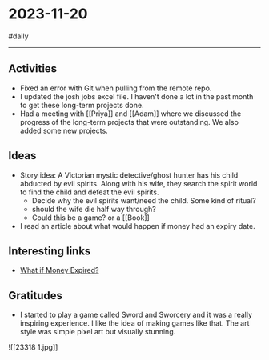 # 2023-11-20

#daily

---

## Activities

- Fixed an error with Git when pulling from the remote repo.
- I updated the josh jobs excel file. I haven't done a lot in the past month to get these long-term projects done. 
- Had a meeting with [[Priya]] and [[Adam]] where we discussed the progress of the long-term projects that were outstanding. We also added some new projects. 

## Ideas

- Story idea: A Victorian mystic detective/ghost hunter has his child abducted by evil spirits. Along with his wife, they search the spirit world to find the child and defeat the evil spirits. 
	- Decide why the evil spirits want/need the child. Some kind of ritual?
	- should the wife die half way through?
	- Could this be a game? or a [[Book]]
- I read an article about what would happen if money had an expiry date.


## Interesting links

- [What if Money Expired?](https://www.noemamag.com/what-if-money-expired/)

## Gratitudes

- I started to play a game called Sword and Sworcery and it was a really inspiring experience. I like the idea of making games like that. The art style was simple pixel art but visually stunning. 

![[23318 1.jpg]]